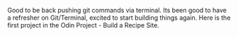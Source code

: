 Good to be back pushing git commands via terminal. Its been good to have a refresher on Git/Terminal, excited to start building things again. Here is the first project in the Odin Project - Build a Recipe Site.